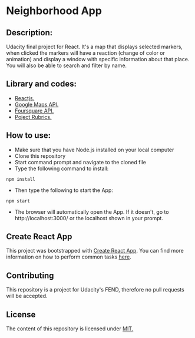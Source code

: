# Neighborhood App

## Description:
Udacity final project for React. It's a map that displays selected markers, when clicked the markers will have a reaction
(change of color or animation) and display a window with specific information about that place. You will also be able to search and filter by name.

## Library and codes:
- [Reactjs.](https://reactjs.org/)
- [Google Maps API.](https://developers.google.com/maps/documentation/javascript/tutorial)
- [Foursquare API.](https://developer.foursquare.com/)
- [Poject Rubrics.](https://review.udacity.com/#!/rubrics/1351/view)


## How to use:
- Make sure that you have Node.js installed on your local computer
- Clone this repository
- Start command prompt and navigate to the cloned file
- Type the following command to install:

```
npm install
```

- Then type the following to start the App:

```
npm start
```

- The browser will automatically open the App. If it doesn't, go to http://localhost:3000/ or the localhost shown in your prompt.


## Create React App
This project was bootstrapped with [Create React App](https://github.com/facebookincubator/create-react-app). You can find more information on how to perform common tasks [here](https://github.com/facebookincubator/create-react-app/blob/master/packages/react-scripts/template/README.md).

## Contributing
This repository is a project for Udacity's FEND, therefore no pull requests will be accepted.

## License
The content of this repository is licensed under [MIT.](https://choosealicense.com/licenses/mit/)
